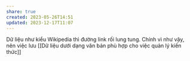 ```yaml
---
share: true
created: 2023-05-26T14:51
updated: 2023-12-17T11:07
---
```

Dữ liệu như kiểu Wikipedia thì đường link rối lung tung. Chính vì như vậy, nên việc lưu [[Dữ liệu dưới dạng văn bản phù hợp cho việc quản lý kiến thức]]
